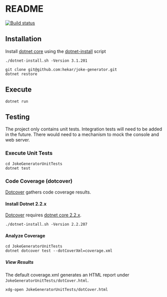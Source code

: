 # README

[![Build status](https://ci.appveyor.com/api/projects/status/y63qgr64qymqvh2r?svg=true)](https://ci.appveyor.com/project/hekar/joke-generator)


## Installation

Install [dotnet core](https://dotnet.microsoft.com/download/dotnet-core) using the [dotnet-install](https://docs.microsoft.com/en-us/dotnet/core/tools/dotnet-install-script) script

```
./dotnet-install.sh -Version 3.1.201
```

```
git clone git@github.com:hekar/joke-generator.git
dotnet restore
```

## Execute

```
dotnet run
```

## Testing

The project only contains unit tests. Integration tests will need to be added in the future.
There would need to a mechanism to mock the console and web server.

### Execute Unit Tests

```
cd JokeGeneratorUnitTests
dotnet test
```

### Code Coverage (dotcover)

[Dotcover](https://www.jetbrains.com/dotcover/) gathers code coverage results.

#### Install Dotnet 2.2.x

[Dotcover](https://www.jetbrains.com/dotcover/) requires [dotnet core 2.2.x](https://dotnet.microsoft.com/download/dotnet-core/2.2).

```
./dotnet-install.sh -Version 2.2.207
```

#### Analyze Coverage

```
cd JokeGeneratorUnitTests
dotnet dotcover test --dotCoverXml=coverage.xml
```

##### View Results

The default coverage.xml generates an HTML report under `JokeGeneratorUnitTests/dotCover.html`.

```
xdg-open JokeGeneratorUnitTests/dotCover.html
```